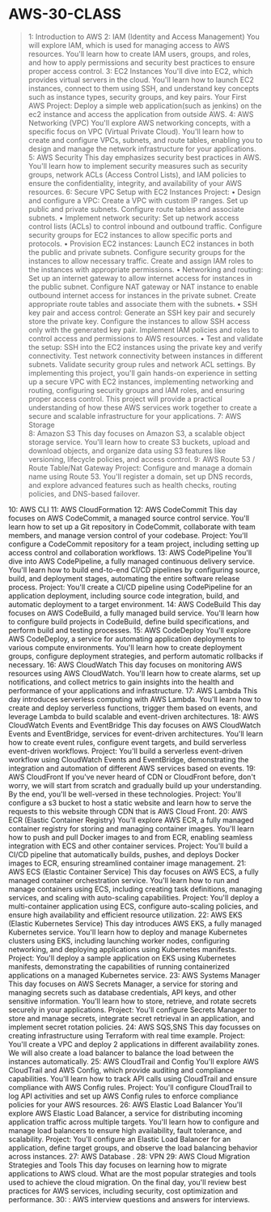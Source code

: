 # AWS-30-CLASS


 >1: Introduction to AWS
> 2: IAM (Identity and Access Management)
You will explore IAM, which is used for managing access to AWS resources. You'll learn how to create IAM users, groups, and roles, and how to apply permissions and security best practices to ensure proper access control.
3: EC2 Instances
You'll dive into EC2, which provides virtual servers in the cloud. You'll learn how to launch EC2 instances, connect to them using SSH, and understand key concepts such as instance types, security groups, and key pairs.
Your First AWS Project: Deploy a simple web application(such as jenkins) on the ec2 instance and access the application from outside AWS.
4: AWS Networking (VPC)
You'll explore AWS networking concepts, with a specific focus on VPC (Virtual Private Cloud). You'll learn how to create and configure VPCs, subnets, and route tables, enabling you to design and manage the network infrastructure for your applications.
5: AWS Security
This day emphasizes security best practices in AWS. You'll learn how to implement security measures such as security groups, network ACLs (Access Control Lists), and IAM policies to ensure the confidentiality, integrity, and availability of your AWS resources.
6: Secure VPC Setup with EC2 Instances
Project:
•	Design and configure a VPC: Create a VPC with custom IP ranges. Set up public and private subnets. Configure route tables and associate subnets.
•	Implement network security: Set up network access control lists (ACLs) to control inbound and outbound traffic. Configure security groups for EC2 instances to allow specific ports and protocols.
•	Provision EC2 instances: Launch EC2 instances in both the public and private subnets. Configure security groups for the instances to allow necessary traffic. Create and assign IAM roles to the instances with appropriate permissions.
•	Networking and routing: Set up an internet gateway to allow internet access for instances in the public subnet. Configure NAT gateway or NAT instance to enable outbound internet access for instances in the private subnet. Create appropriate route tables and associate them with the subnets.
•	SSH key pair and access control: Generate an SSH key pair and securely store the private key. Configure the instances to allow SSH access only with the generated key pair. Implement IAM policies and roles to control access and permissions to AWS resources.
•	Test and validate the setup: SSH into the EC2 instances using the private key and verify connectivity. Test network connectivity between instances in different subnets. Validate security group rules and network ACL settings.
By implementing this project, you'll gain hands-on experience in setting up a secure VPC with EC2 instances, implementing networking and routing, configuring security groups and IAM roles, and ensuring proper access control. This project will provide a practical understanding of how these AWS services work together to create a secure and scalable infrastructure for your applications.
7: AWS Storage  
8: Amazon S3
This day focuses on Amazon S3, a scalable object storage service. You'll learn how to create S3 buckets, upload and download objects, and organize data using S3 features like versioning, lifecycle policies, and access control.
9: AWS Route 53 / Route Table/Nat Gateway
Project: Configure and manage a domain name using Route 53. You'll register a domain, set up DNS records, and explore advanced features such as health checks, routing policies, and DNS-based failover.

10: AWS CLI
11: AWS CloudFormation
12: AWS CodeCommit
This day focuses on AWS CodeCommit, a managed source control service. You'll learn how to set up a Git repository in CodeCommit, collaborate with team members, and manage version control of your codebase.
Project: You'll configure a CodeCommit repository for a team project, including setting up access control and collaboration workflows.
13: AWS CodePipeline
You'll dive into AWS CodePipeline, a fully managed continuous delivery service. You'll learn how to build end-to-end CI/CD pipelines by configuring source, build, and deployment stages, automating the entire software release process.
Project: You'll create a CI/CD pipeline using CodePipeline for an application deployment, including source code integration, build, and automatic deployment to a target environment.
14: AWS CodeBuild
This day focuses on AWS CodeBuild, a fully managed build service. You'll learn how to configure build projects in CodeBuild, define build specifications, and perform build and testing processes.
15: AWS CodeDeploy
You'll explore AWS CodeDeploy, a service for automating application deployments to various compute environments. You'll learn how to create deployment groups, configure deployment strategies, and perform automatic rollbacks if necessary.
16: AWS CloudWatch
This day focuses on monitoring AWS resources using AWS CloudWatch. You'll learn how to create alarms, set up notifications, and collect metrics to gain insights into the health and performance of your applications and infrastructure.
17: AWS Lambda
This day introduces serverless computing with AWS Lambda. You'll learn how to create and deploy serverless functions, trigger them based on events, and leverage Lambda to build scalable and event-driven architectures.
18: AWS CloudWatch Events and EventBridge
This day focuses on AWS CloudWatch Events and EventBridge, services for event-driven architectures. You'll learn how to create event rules, configure event targets, and build serverless event-driven workflows.
Project: You'll build a serverless event-driven workflow using CloudWatch Events and EventBridge, demonstrating the integration and automation of different AWS services based on events.
19: AWS CloudFront
If you've never heard of CDN or CloudFront before, don't worry, we will start from scratch and gradually build up your understanding. By the end, you'll be well-versed in these technologies.
Project: You'll configure a s3 bucket to host a static website and learn how to serve the requests to this website through CDN that is AWS Cloud Front.
20: AWS ECR (Elastic Container Registry)
You'll explore AWS ECR, a fully managed container registry for storing and managing container images. You'll learn how to push and pull Docker images to and from ECR, enabling seamless integration with ECS and other container services.
Project: You'll build a CI/CD pipeline that automatically builds, pushes, and deploys Docker images to ECR, ensuring streamlined container image management.
21: AWS ECS (Elastic Container Service)
This day focuses on AWS ECS, a fully managed container orchestration service. You'll learn how to run and manage containers using ECS, including creating task definitions, managing services, and scaling with auto-scaling capabilities.
Project: You'll deploy a multi-container application using ECS, configure auto-scaling policies, and ensure high availability and efficient resource utilization.
22: AWS EKS (Elastic Kubernetes Service)
This day introduces AWS EKS, a fully managed Kubernetes service. You'll learn how to deploy and manage Kubernetes clusters using EKS, including launching worker nodes, configuring networking, and deploying applications using Kubernetes manifests.
Project: You'll deploy a sample application on EKS using Kubernetes manifests, demonstrating the capabilities of running containerized applications on a managed Kubernetes service.
23: AWS Systems Manager
This day focuses on AWS Secrets Manager, a service for storing and managing secrets such as database credentials, API keys, and other sensitive information. You'll learn how to store, retrieve, and rotate secrets securely in your applications.
Project: You'll configure Secrets Manager to store and manage secrets, integrate secret retrieval in an application, and implement secret rotation policies.
 24: AWS SQS,SNS
This day focusses on creating infrastructure using Terraform with real time example.
Project: You'll create a VPC and deploy 2 applications in different availability zones. We will also create a load balancer to balance the load between the instances automatically.
25: AWS CloudTrail and Config
You'll explore AWS CloudTrail and AWS Config, which provide auditing and compliance capabilities. You'll learn how to track API calls using CloudTrail and ensure compliance with AWS Config rules.
Project: You'll configure CloudTrail to log API activities and set up AWS Config rules to enforce compliance policies for your AWS resources.
26: AWS Elastic Load Balancer
You'll explore AWS Elastic Load Balancer, a service for distributing incoming application traffic across multiple targets. You'll learn how to configure and manage load balancers to ensure high availability, fault tolerance, and scalability.
Project: You'll configure an Elastic Load Balancer for an application, define target groups, and observe the load balancing behavior across instances.
27:  AWS Database .
28: VPN
29: AWS Cloud Migration Strategies and Tools
This day focuses on learning how to migrate applications to AWS cloud. What are the most popular strategies and tools used to achieve the cloud migration.
On the final day, you'll review best practices for AWS services, including security, cost optimization and performance.
30: : AWS interview questions and answers for interviews.

